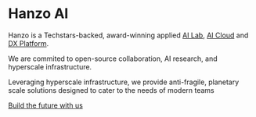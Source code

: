 # Hanzo AI

Hanzo is a Techstars-backed, award-winning applied [AI Lab](mailto:dev@hanzo.ai), [AI Cloud](https://cloud.hanzo.ai) and [DX Platform](https://github.com/hanzoai/platform). 

We are commited to open-source collaboration, AI research, and hyperscale infrastructure. 

Leveraging hyperscale infrastructure, we provide anti-fragile, planetary scale solutions designed to cater to the needs of modern teams

[Build the future with us](https://hanzo.ai)
